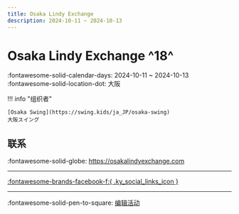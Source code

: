 ```yaml
---
title: Osaka Lindy Exchange
description: 2024-10-11 ~ 2024-10-13
---
```


# Osaka Lindy Exchange ^18^

:fontawesome-solid-calendar-days: 2024-10-11 ~ 2024-10-13  
:fontawesome-solid-location-dot: 大阪  

!!! info "组织者"

    [Osaka Swing](https://swing.kids/ja_JP/osaka-swing)  
    大阪スイング  

## 联系

:fontawesome-solid-globe: <https://osakalindyexchange.com>  

---

 [:fontawesome-brands-facebook-f:{ .ky_social_links_icon }](https://www.facebook.com/events/2524406597767653)

---

:fontawesome-solid-pen-to-square: [编辑活动](https://github.com/swingdance/events/issues/new?assignees=&labels=update+event&projects=&template=03-update_entity.yml&title=Update%20Event%3A%202024%2Fja_JP%20%E2%80%A2%20Osaka%20Lindy%20Exchange&region=ja_JP&year=2024&id=osaka-lindy-exchange-2024&name=Osaka%20Lindy%20Exchange&org_id=osaka-swing)
